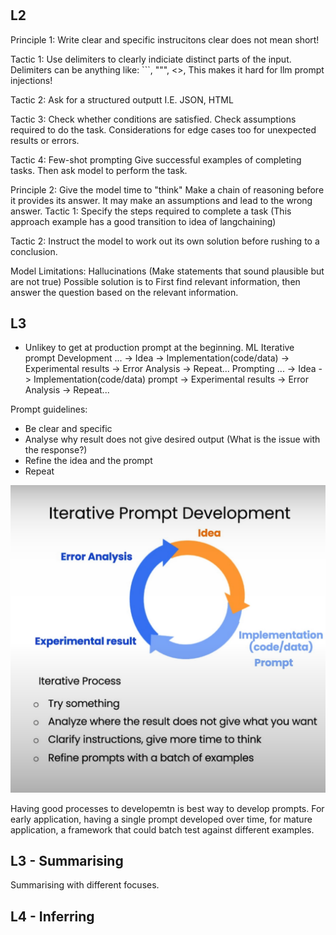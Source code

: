 # 

## L2
Principle 1: Write clear and specific instrucitons
clear does not mean short!

Tactic 1: Use delimiters to clearly indiciate distinct parts of the input.
Delimiters can be anything like: ```, """, <>, <tag></tag>
This makes it hard for llm prompt injections! 

Tactic 2: Ask for a structured outputt
I.E. JSON, HTML

Tactic 3: Check whether conditions are satisfied.
Check assumptions required to do the task. Considerations for edge cases too for unexpected results or errors. 

Tactic 4: Few-shot prompting
Give successful examples of completing tasks. Then ask model to perform the task. 

Principle 2: Give the model time to "think"
Make a chain of reasoning before it provides its answer. It may make an assumptions and lead to the wrong answer. 
Tactic 1: Specify the steps required to complete a task
(This approach example has a good transition to idea of langchaining)

Tactic 2: Instruct the model to work out its own solution before rushing to a conclusion.

Model Limitations: Hallucinations (Make statements that sound plausible but are not true)
Possible solution is to First find relevant information, then answer the question based on the relevant information.

## L3
- Unlikey to get at production prompt at the beginning. 
ML Iterative prompt Development
... -> Idea -> Implementation(code/data) -> Experimental results -> Error Analysis -> Repeat...
Prompting
... -> Idea -> Implementation(code/data) prompt -> Experimental results -> Error Analysis -> Repeat...

Prompt guidelines:
- Be clear and specific
- Analyse why result does not give desired output (What is the issue with the response?)
- Refine the idea and the prompt
- Repeat

![Iterative Prompt Development](./images/iterative-prompt-development.png)

Having good processes to developemtn is best way to develop prompts.
For early application, having a single prompt developed over time, for mature application, a framework that could batch test against different examples.

## L3 - Summarising
Summarising with different focuses.

## L4 - Inferring


